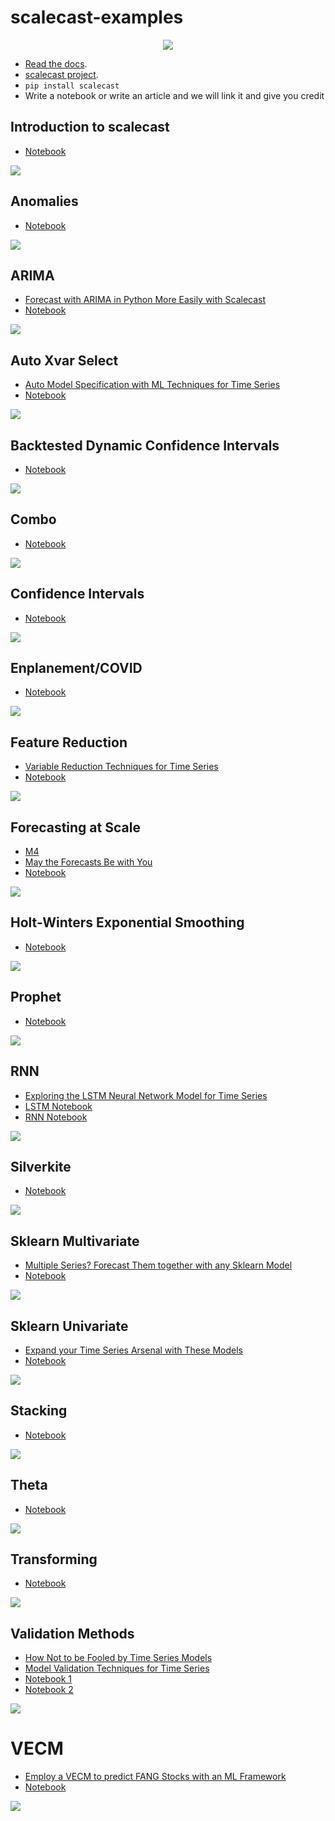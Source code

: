 # scalecast-examples

<p align="center">
  <img src="logo2.png" />
</p>

- [Read the docs](https://scalecast-examples.readthedocs.io/en/latest/).  
- [scalecast project](https://github.com/mikekeith52/scalecast).  
- `pip install scalecast`  
- Write a notebook or write an article and we will link it and give you credit

## Introduction to scalecast
- [Notebook](./misc/introduction/Introduction2.ipynb)

![](./misc/introduction/download.png)

## Anomalies
- [Notebook](./misc/anomalies/anomalies.ipynb)

![](./misc/anomalies/download.png)

## ARIMA
- [Forecast with ARIMA in Python More Easily with Scalecast](https://towardsdatascience.com/forecast-with-arima-in-python-more-easily-with-scalecast-35125fc7dc2e)
- [Notebook](./arima/arima.ipynb)

![](./arima/download.png)

## Auto Xvar Select
- [Auto Model Specification with ML Techniques for Time Series](https://towardsdatascience.com/auto-model-specification-with-ml-techniques-for-time-series-e7b9a90ae9d7)
- [Notebook](./misc/auto_Xvar/auto_Xvar.ipynb)

![](./misc/auto_Xvar/download.png)

## Backtested Dynamic Confidence Intervals
- [Notebook](./cis-bt/cis-bt.ipynb)

![](./cis_bit/Unknown-2.png)

## Combo
- [Notebook](./combo/combo.ipynb)

![](./combo/download.png)

## Confidence Intervals
- [Notebook](./misc/cis/cis.ipynb)

![](./misc/cis/download.png)  

## Enplanement/COVID
- [Notebook](./enplanement/enplanements-covid.ipynb)

![](./enplanement/changepoints.png)

## Feature Reduction
- [Variable Reduction Techniques for Time Series](https://medium.com/towards-data-science/variable-reduction-techniques-for-time-series-646743f726d4)
- [Notebook](./misc/feature-selection/feature_selection.ipynb)

![](./misc/feature-selection/misc_feature-selection_feature_selection_18_1.png)

## Forecasting at Scale
- [M4](./m4)  
- [May the Forecasts Be with You](https://towardsdatascience.com/may-the-forecasts-be-with-you-introducing-scalecast-pt-2-692f3f7f0be5)
- [Notebook](https://scalecast-examples.readthedocs.io/en/latest/misc/introduction/Introduction2.html#Scaled-Automated-Forecasting)

![](https://media2.giphy.com/media/vV2Mbr9v6pH1D8hiLb/giphy.gif?cid=790b7611eb56b43191020435cbedf6453a74ddc2cebd017d&rid=giphy.gif&ct=g)

## Holt-Winters Exponential Smoothing
- [Notebook](./hwes/hwes.ipynb)

![](./hwes/hwes_hwes_41_0.png)

## Prophet
- [Notebook](./prophet/prophet.ipynb)

![](./prophet/prophet_prophet_17_0.png)

## RNN
- [Exploring the LSTM Neural Network Model for Time Series](https://towardsdatascience.com/exploring-the-lstm-neural-network-model-for-time-series-8b7685aa8cf)
- [LSTM Notebook](./lstm/lstm.ipynb)
- [RNN Notebook](./rnn/rnn.ipynb)

![](./rnn/rnn_rnn_35_0.png)

## Silverkite
- [Notebook](./silverkite/silverkite.ipynb)

![](./silverkite/silverkite_silverkite_27_0.png)

## Sklearn Multivariate
- [Multiple Series? Forecast Them together with any Sklearn Model](https://towardsdatascience.com/multiple-series-forecast-them-together-with-any-sklearn-model-96319d46269)
- [Notebook](./multivariate/multivariate.ipynb)

![](./multivariate/multivariate_multivariate_45_0.png)

## Sklearn Univariate
- [Expand your Time Series Arsenal with These Models](https://towardsdatascience.com/expand-your-time-series-arsenal-with-these-models-10c807d37558)
- [Notebook](./sklearn/sklearn.ipynb)

![](./sklearn/mlp_stack.png)

## Stacking
- [Notebook](./misc/stacking/custom_stacking.ipynb)

![](./misc/stacking/Unknown.png)

## Theta
- [Notebook](./theta/theta.ipynb)

![](./theta/download.png)

## Transforming
- [Notebook](./transforming/medium_code.ipynb)

![](./transforming/download.png)

## Validation Methods
- [How Not to be Fooled by Time Series Models](https://towardsdatascience.com/how-not-to-be-fooled-by-time-series-forecasting-8044f5838de3)
- [Model Validation Techniques for Time Series](https://towardsdatascience.com/model-validation-techniques-for-time-series-3518269bd5b3)
- [Notebook 1](./misc/validation/fooled_by_forecasting_models/fooled.ipynb)
- [Notebook 2](./misc/validation/validation.ipynb)

![](./misc/validation/fooled_by_forecasting_models/download.png)

# VECM
- [Employ a VECM to predict FANG Stocks with an ML Framework](https://medium.com/codex/employ-a-vecm-to-predict-fang-stocks-with-an-ml-framework-52f170ec68e6)
- [Notebook](./vecm/vecm.ipynb)

![](./vecm/download.png)